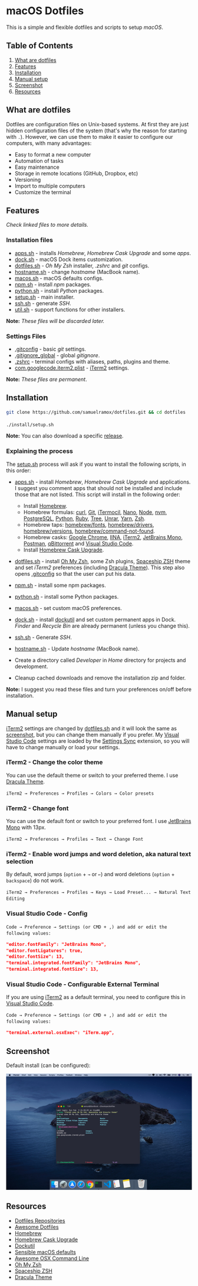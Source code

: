 # macOS Dotfiles

This is a simple and flexible dotfiles and scripts to setup _macOS_.

## Table of Contents

1. [What are dotfiles][]
1. [Features][]
1. [Installation][]
1. [Manual setup][]
1. [Screenshot][]
1. [Resources][]

## What are dotfiles

Dotfiles are configuration files on Unix-based systems. At first they are just hidden configuration files of the system (that's why the reason for starting with `.`). However, we can use them to make it easier to configure our computers, with many advantages:

- Easy to format a new computer
- Automation of tasks
- Easy maintenance
- Storage in remote locations (GitHub, Dropbox, etc)
- Versioning
- Import to multiple computers
- Customize the terminal

## Features

_Check linked files to more details._

### Installation files

- [apps.sh][] - installs _Homebrew_, _Homebrew Cask Upgrade_ and some _apps_.
- [dock.sh][] - macOS Dock items customization.
- [dotfiles.sh][] - _Oh My Zsh_ installer, _.zshrc_ and _git_ configs.
- [hostname.sh][] - change _hostname_ (MacBook name).
- [macos.sh][] - macOS defaults configs.
- [npm.sh][] - install _npm_ packages.
- [python.sh][] - install _Python_ packages.
- [setup.sh][] - main installer.
- [ssh.sh][] - generate _SSH_.
- [util.sh][] - support functions for other installers.

**Note:** _These files will be discarded later._

### Settings Files

- [.gitconfig][] - basic _git_ settings.
- [.gitignore_global][] - global _gitignore_.
- [.zshrc][] - terminal configs with aliases, paths, plugins and theme.
- [com.googlecode.iterm2.plist][] - [iTerm2][] settings.

**Note:** _These files are permanent_.

## Installation

```bash
git clone https://github.com/samuelramox/dotfiles.git && cd dotfiles

./install/setup.sh
```

**Note:** You can also download a specific [release][].

### Explaining the process

The [setup.sh][] process will ask if you want to install the following scripts, in this order:

- [apps.sh][] - install _Homebrew_, _Homebrew Cask Upgrade_ and applications.
  I suggest you comment apps that should not be installed and include those that are not listed. This script will install in the following order:

  - Install [Homebrew][].
  - Homebrew formulas: [curl][], [Git][], [iTermocil][], [Nano][], [Node][], [nvm][], [PostgreSQL][], [Python][], [Ruby][], [Tree][], [Unrar][], [Yarn][], [Zsh][].
  - Homebrew taps: [homebrew/fonts][], [homebrew/drivers][], [homebrew/versions][], [homebrew/command-not-found][].
  - Homebrew casks: [Google Chrome][], [IINA][], [iTerm2][], [JetBrains Mono][], [Postman][], [qBittorrent][] and [Visual Studio Code][].
  - Install [Homebrew Cask Upgrade][].

- [dotfiles.sh][] - install [Oh My Zsh][], some Zsh plugins, [Spaceship ZSH][] theme and set _iTerm2_ preferences (including [Dracula Theme][]). This step also opens [.gitconfig][] so that the user can put his data.
- [npm.sh][] - install some npm packages.
- [python.sh][] - install some Python packages.
- [macos.sh][] - set custom macOS preferences.
- [dock.sh][] - install [dockutil][] and set custom permanent apps in Dock. _Finder_ and _Recycle Bin_ are already permanent (unless you change this).
- [ssh.sh][] - Generate _SSH_.
- [hostname.sh][] - Update _hostname_ (MacBook name).
- Create a directory called _Developer_ in _Home_ directory for projects and development.
- Cleanup cached downloads and remove the installation zip and folder.

**Note:** I suggest you read these files and turn your preferences on/off before installation.

## Manual setup

[iTerm2][] settings are changed by [dotfiles.sh][] and it will look the same as [screenshot][], but you can change them manually if you prefer. My [Visual Studio Code][] settings are loaded by the [Settings Sync][] extension, so you will have to change manually or load your settings.

### iTerm2 - Change the color theme

You can use the default theme or switch to your preferred theme. I use [Dracula Theme][].

`iTerm2 → Preferences → Profiles → Colors → Color presets`

### iTerm2 - Change font

You can use the default font or switch to your preferred font. I use [JetBrains Mono][] with 13px.

`iTerm2 → Preferences → Profiles → Text → Change Font`

### iTerm2 - Enable word jumps and word deletion, aka natural text selection

By default, word jumps (`option` + `→` or `←`) and word deletions (`option` + `backspace`) do not work.

`iTerm2 → Preferences → Profiles → Keys → Load Preset... → Natural Text Editing`

### Visual Studio Code - Config

`Code → Preference → Settings (or CMD + ,) and add or edit the following values:`

```json
"editor.fontFamily": "JetBrains Mono",
"editor.fontLigatures": true,
"editor.fontSize": 13,
"terminal.integrated.fontFamily": "JetBrains Mono",
"terminal.integrated.fontSize": 13,
```

### Visual Studio Code - Configurable External Terminal

If you are using [iTerm2][] as a default terminal, you need to configure this in [Visual Studio Code][].

`Code → Preference → Settings (or CMD + ,) and add or edit the following values:`

```json
"terminal.external.osxExec": "iTerm.app",
```

## Screenshot

Default install (can be configured):

![macOS screenshot][]

## Resources

- [Dotfiles Repositories][]
- [Awesome Dotfiles][]
- [Homebrew][]
- [Homebrew Cask Upgrade][]
- [Dockutil][]
- [Sensible macOS defaults][]
- [Awesome OSX Command Line][]
- [Oh My Zsh][]
- [Spaceship ZSH][]
- [Dracula Theme][]

[.gitconfig]: .gitconfig
[.gitignore_global]: .gitignore_global
[.zshrc]: .zshrc
[apps.sh]: install/apps.sh
[awesome dotfiles]: https://github.com/webpro/awesome-dotfiles
[awesome osx command line]: https://github.com/herrbischoff/awesome-osx-command-line
[com.googlecode.iterm2.plist]: com.googlecode.iterm2.plist
[curl]: https://curl.haxx.se
[dock.sh]: install/dock.sh
[dockutil]: https://github.com/kcrawford/dockutil
[dotfiles.sh]: install/dotfiles.sh
[dotfiles repositories]: https://dotfiles.github.io/
[dracula theme]: https://draculatheme.com
[features]: #features
[git]: https://git-scm.com
[google chrome]: https://www.google.com/chrome/
[homebrew]: https://brew.sh/
[homebrew cask upgrade]: https://github.com/buo/homebrew-cask-upgrade
[homebrew/command-not-found]: https://github.com/Homebrew/homebrew-command-not-found
[homebrew/drivers]: https://github.com/Homebrew/homebrew-cask-drivers
[homebrew/fonts]: https://github.com/Homebrew/homebrew-cask-fonts
[homebrew/versions]: https://github.com/Homebrew/homebrew-cask-versions
[hostname.sh]: install/hostname.sh
[iina]: https://iina.io/
[installation]: #installation
[iterm2]: https://iterm2.com
[itermocil]: https://github.com/TomAnthony/itermocil
[jetbrains mono]: https://jetbrains.com/mono
[macos screenshot]: ./images/macOS.jpg 'macOS screenshot with default install'
[macos.sh]: install/macos.sh
[manual setup]: #manual-setup
[nano]: https://www.nano-editor.org
[node]: https://nodejs.org/
[npm.sh]: install/npm.sh
[nvm]: https://github.com/nvm-sh/nvm
[oh my zsh]: https://ohmyz.sh
[postgresql]: https://www.postgresql.org
[postman]: https://www.postman.com
[python.sh]: install/python.sh
[python]: https://www.python.org
[qbittorrent]: https://www.qbittorrent.org/
[release]: https://github.com/samuelramox/dotfiles/releases
[resources]: #resources
[ruby]: https://www.ruby-lang.org/
[screenshot]: #screenshot
[sensible macos defaults]: https://github.com/mathiasbynens/dotfiles/blob/master/.macos
[settings sync]: https://marketplace.visualstudio.com/items?itemName=Shan.code-settings-sync
[setup.sh]: install/setup.sh
[spaceship zsh]: https://denysdovhan.com/spaceship-prompt/
[ssh.sh]: install/ssh.sh
[tree]: http://mama.indstate.edu/users/ice/tree/
[unrar]: https://www.rarlab.com/
[util.sh]: install/util.sh
[visual studio code]: https://code.visualstudio.com
[what are dotfiles]: #what-are-dotfiles
[yarn]: https://yarnpkg.com/
[zsh]: https://www.zsh.org
